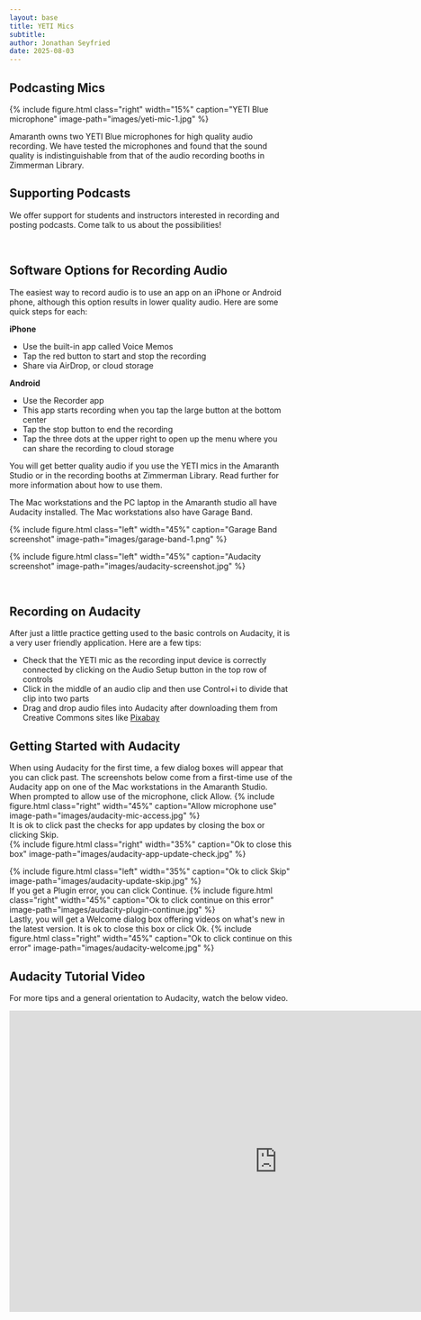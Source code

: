 ```yaml
---
layout: base
title: YETI Mics
subtitle:
author: Jonathan Seyfried
date: 2025-08-03
---
```


## Podcasting Mics
{% include figure.html
  class="right"
  width="15%"
  caption="YETI Blue microphone"
  image-path="images/yeti-mic-1.jpg"
%}

Amaranth owns two YETI Blue microphones for high quality audio recording. We have tested the microphones and found that the sound quality is indistinguishable from that of the audio recording booths in Zimmerman Library. 

## Supporting Podcasts
We offer support for students and instructors interested in recording and posting podcasts. Come talk to us about the possibilities!

<br style="clear: both">

## Software Options for Recording Audio
The easiest way to record audio is to use an app on an iPhone or Android phone, although this option results in lower quality audio. Here are some quick steps for each:

**iPhone** 
- Use the built-in app called Voice Memos
- Tap the red button to start and stop the recording
- Share via AirDrop, or cloud storage

**Android**
- Use the Recorder app
- This app starts recording when you tap the large button at the bottom center
- Tap the stop button to end the recording
- Tap the three dots at the upper right to open up the menu where you can share the recording to cloud storage

You will get better quality audio if you use the YETI mics in the Amaranth Studio or in the recording booths at Zimmerman Library. Read further for more information about how to use them.

The Mac workstations and the PC laptop in the Amaranth studio all have Audacity installed. The Mac workstations also have Garage Band. 

{% include figure.html
  class="left"
  width="45%"
  caption="Garage Band screenshot"
  image-path="images/garage-band-1.png"
%}

{% include figure.html
  class="left"
  width="45%"
  caption="Audacity screenshot"
  image-path="images/audacity-screenshot.jpg"
%}

<br style="clear: both">

## Recording on Audacity

After just a little practice getting used to the basic controls on Audacity, it is a very user friendly application. Here are a few tips:
- Check that the YETI mic as the recording input device is correctly connected by clicking on the Audio Setup button in the top row of controls
- Click in the middle of an audio clip and then use Control+i to divide that clip into two parts
- Drag and drop audio files into Audacity after downloading them from Creative Commons sites like [Pixabay](https://pixabay.com/)



## Getting Started with Audacity
When using Audacity for the first time, a few dialog boxes will appear that you can click past. The screenshots below come from a first-time use of the Audacity app on one of the Mac workstations in the Amaranth Studio.
<br style="clear: both">
When prompted to allow use of the microphone, click Allow.
{% include figure.html
  class="right"
  width="45%"
  caption="Allow microphone use"
  image-path="images/audacity-mic-access.jpg"
%}
<br style="clear: both">
It is ok to click past the checks for app updates by closing the box or clicking Skip.
<br style="clear: both">
{% include figure.html
  class="right"
  width="35%"
  caption="Ok to close this box"
  image-path="images/audacity-app-update-check.jpg"
%}

{% include figure.html
  class="left"
  width="35%"
  caption="Ok to click Skip"
  image-path="images/audacity-update-skip.jpg"
%}
<br style="clear: both">
If you get a Plugin error, you can click Continue.
{% include figure.html
  class="right"
  width="45%"
  caption="Ok to click continue on this error"
  image-path="images/audacity-plugin-continue.jpg"
%}
<br style="clear: both">
Lastly, you will get a Welcome dialog box offering videos on what's new in the latest version. It is ok to close this box or click Ok.
{% include figure.html
  class="right"
  width="45%"
  caption="Ok to click continue on this error"
  image-path="images/audacity-welcome.jpg"
%}
<br style="clear: both">

## Audacity Tutorial Video

For more tips and a general orientation to Audacity, watch the below video.

<iframe width="951" height="535" src="https://www.youtube.com/embed/vlzOb4OLj94" title="Audacity Tutorial For Beginners" frameborder="0" allow="accelerometer; autoplay; clipboard-write; encrypted-media; gyroscope; picture-in-picture; web-share" referrerpolicy="strict-origin-when-cross-origin" allowfullscreen></iframe>